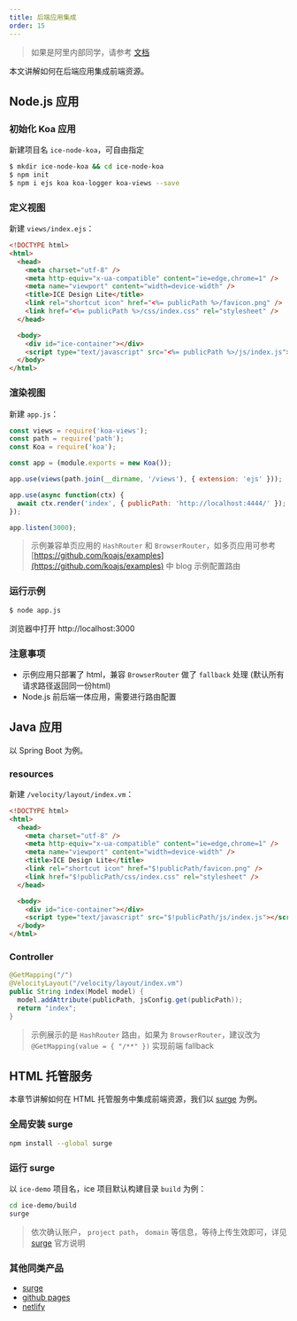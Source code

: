 ```yaml
---
title: 后端应用集成
order: 15
---
```


> 如果是阿里内部同学，请参考 [文档](https://yuque.alibaba-inc.com/ice/rdy99p/rpivf3)

本文讲解如何在后端应用集成前端资源。

## Node.js 应用

### 初始化 Koa 应用

新建项目名 `ice-node-koa`，可自由指定

```bash
$ mkdir ice-node-koa && cd ice-node-koa
$ npm init
$ npm i ejs koa koa-logger koa-views --save
```

### 定义视图

新建 `views/index.ejs`：

```html
<!DOCTYPE html>
<html>
  <head>
    <meta charset="utf-8" />
    <meta http-equiv="x-ua-compatible" content="ie=edge,chrome=1" />
    <meta name="viewport" content="width=device-width" />
    <title>ICE Design Lite</title>
    <link rel="shortcut icon" href="<%= publicPath %>/favicon.png" />
    <link href="<%= publicPath %>/css/index.css" rel="stylesheet" />
  </head>

  <body>
    <div id="ice-container"></div>
    <script type="text/javascript" src="<%= publicPath %>/js/index.js"></script>
  </body>
</html>
```

### 渲染视图

新建 `app.js`：

```javascript
const views = require('koa-views');
const path = require('path');
const Koa = require('koa');

const app = (module.exports = new Koa());

app.use(views(path.join(__dirname, '/views'), { extension: 'ejs' }));

app.use(async function(ctx) {
  await ctx.render('index', { publicPath: 'http://localhost:4444/' });
});

app.listen(3000);
```

> 示例兼容单页应用的 `HashRouter` 和 `BrowserRouter`，如多页应用可参考 [https://github.com/koajs/examples](https://github.com/koajs/examples) 中 blog 示例配置路由

### 运行示例

```bash
$ node app.js
```

浏览器中打开 http://localhost:3000

### 注意事项

- 示例应用只部署了 html，兼容 `BrowserRouter` 做了 `fallback` 处理 (默认所有请求路径返回同一份html)
- Node.js 前后端一体应用，需要进行路由配置

## Java 应用

以 Spring Boot 为例。

### resources

新建 `/velocity/layout/index.vm`：

```html
<!DOCTYPE html>
<html>
  <head>
    <meta charset="utf-8" />
    <meta http-equiv="x-ua-compatible" content="ie=edge,chrome=1" />
    <meta name="viewport" content="width=device-width" />
    <title>ICE Design Lite</title>
    <link rel="shortcut icon" href="$!publicPath/favicon.png" />
    <link href="$!publicPath/css/index.css" rel="stylesheet" />
  </head>

  <body>
    <div id="ice-container"></div>
    <script type="text/javascript" src="$!publicPath/js/index.js"></script>
  </body>
</html>
```

### Controller

```java
@GetMapping("/")
@VelocityLayout("/velocity/layout/index.vm")
public String index(Model model) {
  model.addAttribute(publicPath, jsConfig.get(publicPath));
  return "index";
}
```

> 示例展示的是 `HashRouter` 路由，如果为 `BrowserRouter`，建议改为 `@GetMapping(value = { "/**" })` 实现前端 fallback

## HTML 托管服务

本章节讲解如何在 HTML 托管服务中集成前端资源，我们以 [surge](http://surge.sh/) 为例。

### 全局安装 surge

```bash
npm install --global surge
```

### 运行 surge

以 `ice-demo` 项目名，ice 项目默认构建目录 `build` 为例：

```bash
cd ice-demo/build
surge
```

> 依次确认账户， `project path`， `domain` 等信息，等待上传生效即可，详见 [surge](https://surge.sh/) 官方说明

### 其他同类产品

- [surge](http://surge.sh/)
- [github pages](https://pages.github.com/)
- [netlify](https://www.netlify.com/)
